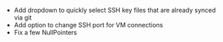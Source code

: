- Add dropdown to quickly select SSH key files that are already synced via git
- Add option to change SSH port for VM connections
- Fix a few NullPointers